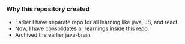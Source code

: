 ### Why this repository created

- Earlier I have separate repo for all learning like java, JS, and react.
- Now, I have consolidates all learnings inside this repo.
- Archived the earlier java-brain.

